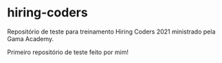 # hiring-coders
 Repositório de teste para treinamento Hiring Coders 2021 ministrado pela Gama Academy.

 Primeiro repositório de teste feito por mim!
